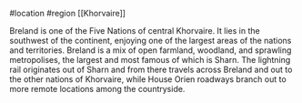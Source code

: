  #location #region [[Khorvaire]]

Breland is one of the Five Nations of central Khorvaire. It lies in the southwest of the continent, enjoying one of the largest areas of the nations and territories. Breland is a mix of open farmland, woodland, and sprawling metropolises, the largest and most famous of which is Sharn. The lightning rail originates out of Sharn and from there travels across Breland and out to the other nations of Khorvaire, while House Orien roadways branch out to more remote locations among the countryside.